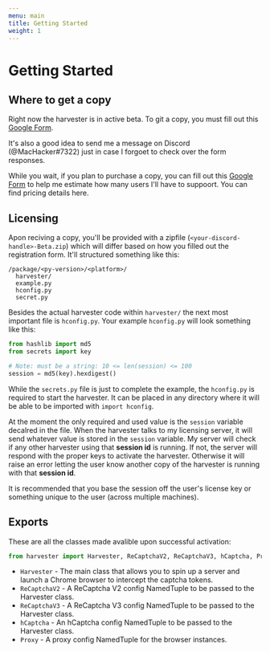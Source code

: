 ```yaml
---
menu: main
title: Getting Started
weight: 1
---
```


# Getting Started

## Where to get a copy

Right now the harvester is in active beta. To git a copy, you must fill out this [Google Form](https://docs.google.com/forms/d/e/1FAIpQLSeT7hg_lXxAb8jBX_I1MrEmV6vp4OIKoKqNB1cPdiOs2R_ybA/viewform?usp=sf_link).

It's also a good idea to send me a message on Discord (@MacHacker#7322) just in
case I forgoet to check over the form responses.

While you wait, if you plan to purchase a copy, you can fill out this [Google Form](https://docs.google.com/forms/d/e/1FAIpQLScaW7RPL0IesbE_1UmxcsbIrLzJwUBPBZklq4P_odzn5MlIEw/viewform?usp=sf_link)
to help me estimate how many users I'll have to suppoort. You can find pricing
details here.

## Licensing

Apon reciving a copy, you'll be provided with a zipfile (`<your-discord-handle>-Beta.zip`) which will differ based
on how you filled out the registration form. It'll structured something like this:

```
/package/<py-version>/<platform>/
  harvester/
  example.py
  hconfig.py
  secret.py
```

Besides the actual harvester code within `harvester/` the next most important file is
`hconfig.py`. Your example `hconfig.py` will look something like this:

```py
from hashlib import md5
from secrets import key

# Note: must be a string: 10 <= len(session) <= 100
session = md5(key).hexdigest()
```

While the `secrets.py` file is just to complete the example, the `hconfig.py` is required to start the harvester.
It can be placed in any directory where it will be able to be imported with `import hconfig`.

At the moment the only required and used value is the `session` variable decalred in the file. When the
harvester talks to my licensing server, it will send whatever value is stored in the `session` variable.
My server will check if any other harvester using that **session id** is running. If not, the server
will respond with the proper keys to activate the harvester. Otherwise it will raise an error letting
the user know another copy of the harvester is running with that **session id**.

It is recommended that you base the session off the user's license key or something unique to the user
(across multiple machines).

## Exports

These are all the classes made avalible upon successful activation:

```py
from harvester import Harvester, ReCaptchaV2, ReCaptchaV3, hCaptcha, Proxy
```

+ `Harvester` - The main class that allows you to spin up a server and launch a Chrome browser to intercept the captcha tokens.
+ `ReCaptchaV2` - A ReCaptcha V2 config NamedTuple to be passed to the Harvester class.
+ `ReCaptchaV3` - A ReCaptcha V3 config NamedTuple to be passed to the Harvester class.
+ `hCaptcha` - An hCaptcha config NamedTuple to be passed to the Harvester class.
+ `Proxy` - A proxy config NamedTuple for the browser instances.